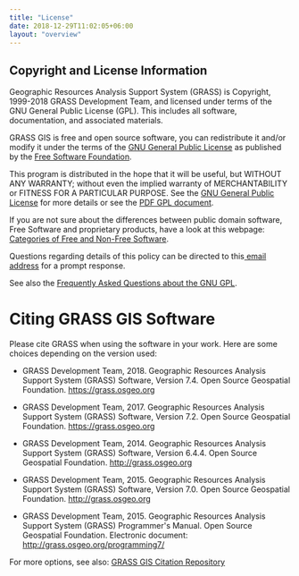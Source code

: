 ```yaml
---
title: "License"
date: 2018-12-29T11:02:05+06:00
layout: "overview"
---
```


## Copyright and License Information

Geographic Resources Analysis Support System (GRASS) is Copyright, 1999-2018 GRASS Development Team, and licensed under terms of the GNU General Public License (GPL). This includes all software, documentation, and associated materials.

GRASS GIS is free and open source software, you can redistribute it and/or modify it under the terms of the [GNU General Public License](http://www.gnu.org/licenses/sgpl-3.0.html) as published by the [Free Software Foundation](https://www.fsf.org/).

This program is distributed in the hope that it will be useful, but WITHOUT ANY WARRANTY; without even the implied warranty of MERCHANTABILITY or FITNESS FOR A PARTICULAR PURPOSE. See the [GNU General Public License](http://www.gnu.org/licenses/gpl-3.0.html) for more details or see the [PDF GPL document](https://grass.osgeo.org/uploads/grass/gpl.pdf).

If you are not sure about the differences between public domain software, Free Software and proprietary products, have a look at this webpage: [Categories of Free and Non-Free Software](http://www.gnu.org/philosophy/categories.html).

Questions regarding details of this policy can be directed to this[ email address](grass-web@lists.osgeo.org) for a prompt response.

See also the [Frequently Asked Questions about the GNU GPL](http://www.gnu.org/licenses/gpl-faq.html).

# Citing GRASS GIS Software
Please cite GRASS when using the software in your work. Here are some choices depending on the version used:

- GRASS Development Team, 2018. Geographic Resources Analysis Support System (GRASS) Software, Version 7.4. Open Source Geospatial 
Foundation. https://grass.osgeo.org

- GRASS Development Team, 2017. Geographic Resources Analysis Support System (GRASS) Software, Version 7.2. Open Source Geospatial Foundation. https://grass.osgeo.org

- GRASS Development Team, 2014. Geographic Resources Analysis Support System (GRASS) Software, Version 6.4.4. Open Source Geospatial Foundation. http://grass.osgeo.org

- GRASS Development Team, 2015. Geographic Resources Analysis Support System (GRASS) Software, Version 7.0. Open Source Geospatial Foundation. http://grass.osgeo.org

- GRASS Development Team, 2015. Geographic Resources Analysis Support System (GRASS) Programmer's Manual. Open Source Geospatial Foundation. Electronic document: http://grass.osgeo.org/programming7/

For more options, see also: [GRASS GIS Citation Repository](https://grasswiki.osgeo.org/wiki/GRASS_Citation_Repository)
